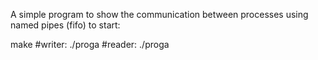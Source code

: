 A simple program to show the communication between processes using named pipes (fifo)
to start:

make
#writer:
./proga <a file to be transferred>
#reader:
./proga

